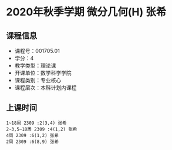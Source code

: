 # 2020年秋季学期 微分几何(H) 张希






## 课程信息

- 课程号：001705.01
- 学分：4
- 教学类型：理论课
- 开课单位：数学科学学院
- 课程类别：专业核心
- 课程层次：本科计划内课程

## 上课时间

```
1~18周 2309 :2(3,4) 张希
2~3,5~18周 2309 :4(1,2) 张希
4周 2309 :6(1,2) 张希
2周 2309 :6(8,9) 张希
```

